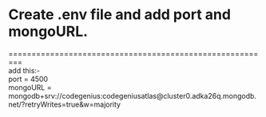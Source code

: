 <h1>Create .env file and add port and mongoURL.</h1>
=========================================================<br/>
add this:-<br/>
port = 4500<br/>
mongoURL = mongodb+srv://codegenius:codegeniusatlas@cluster0.adka26q.mongodb.net/?retryWrites=true&w=majority
